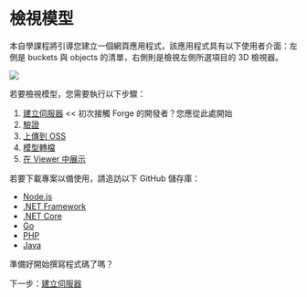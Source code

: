 # 檢視模型

本自學課程將引導您建立一個網頁應用程式，該應用程式具有以下使用者介面：左側是 buckets 與 objects 的清單，右側則是檢視左側所選項目的 3D 檢視器。

![](_media/tutorials/run_sample_viewmodels.gif)

若要檢視模型，您需要執行以下步驟：

1. [建立伺服器](/zh-TW/environment/setup/2legged) << 初次接觸 Forge 的開發者？您應從此處開始
2. [驗證](/zh-TW/oauth/2legged/)
3. [上傳到 OSS](/zh-TW/datamanagement/oss/)
4. [模型轉檔](/zh-TW/modelderivative/translate/)
5. [在 Viewer 中展示](/zh-TW/viewer/2legged/)


若要下載專案以備使用，請造訪以下 GitHub 儲存庫：

- [Node.js](https://github.com/Autodesk-Forge/learn.forge.viewmodels/tree/nodejs)
- [.NET Framework](https://github.com/Autodesk-Forge/learn.forge.viewmodels/tree/net)
- [.NET Core](https://github.com/Autodesk-Forge/learn.forge.viewmodels/tree/netcore)
- [Go](https://github.com/Autodesk-Forge/learn.forge.viewmodels/tree/go)
- [PHP](https://github.com/Autodesk-Forge/learn.forge.viewmodels/tree/php)
- [Java](https://github.com/Autodesk-Forge/learn.forge.viewmodels/tree/java)

準備好開始撰寫程式碼了嗎？

下一步：[建立伺服器](/zh-TW/environment/setup/2legged)
